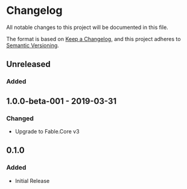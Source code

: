 # Changelog
All notable changes to this project will be documented in this file.

The format is based on [Keep a Changelog](https://keepachangelog.com/en/1.0.0/),
and this project adheres to [Semantic Versioning](https://semver.org/spec/v2.0.0.html).

## Unreleased

### Added

## 1.0.0-beta-001 - 2019-03-31

### Changed

* Upgrade to Fable.Core v3

## 0.1.0

### Added

* Initial Release

